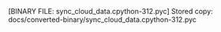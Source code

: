 [BINARY FILE: sync_cloud_data.cpython-312.pyc]
Stored copy: docs/converted-binary/sync_cloud_data.cpython-312.pyc
